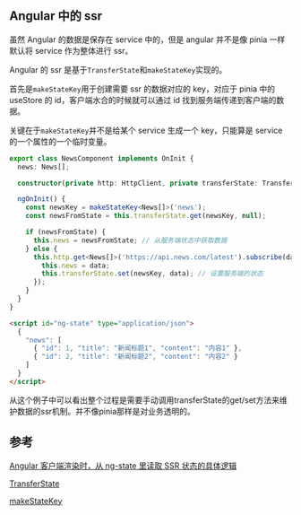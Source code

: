 ## Angular 中的 ssr

虽然 Angular 的数据是保存在 service 中的，但是 angular 并不是像 pinia 一样默认将 service 作为整体进行 ssr。

Angular 的 ssr 是基于`TransferState`和`makeStateKey`实现的。

首先是`makeStateKey`用于创建需要 ssr 的数据对应的 key，对应于 pinia 中的 useStore 的 id，客户端水合的时候就可以通过 id 找到服务端传递到客户端的数据。

关键在于`makeStateKey`并不是给某个 service 生成一个 key，只能算是 service 的一个属性的一个临时变量。

```ts
export class NewsComponent implements OnInit {
  news: News[];

  constructor(private http: HttpClient, private transferState: TransferState) {}

  ngOnInit() {
    const newsKey = makeStateKey<News[]>('news');
    const newsFromState = this.transferState.get(newsKey, null);

    if (newsFromState) {
      this.news = newsFromState; // 从服务端状态中获取数据
    } else {
      this.http.get<News[]>('https://api.news.com/latest').subscribe(data => {
        this.news = data;
        this.transferState.set(newsKey, data); // 设置服务端的状态
      });
    }
  }
}
```

```html
<script id="ng-state" type="application/json">
  {
    "news": [
      { "id": 1, "title": "新闻标题1", "content": "内容1" },
      { "id": 2, "title": "新闻标题2", "content": "内容2" }
    ]
  }
</script>
```

从这个例子中可以看出整个过程是需要手动调用transferState的get/set方法来维护数据的ssr机制。并不像pinia那样是对业务透明的。

## 参考

[Angular 客户端渲染时，从 ng-state 里读取 SSR 状态的具体逻辑](https://blog.csdn.net/i042416/article/details/142697027)

[TransferState](https://angular.dev/api/core/TransferState)

[makeStateKey](https://angular.dev/api/core/makeStateKey)
